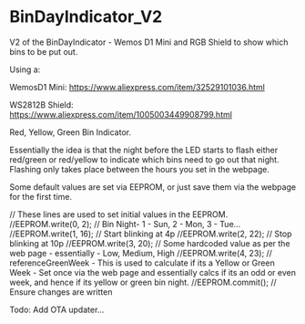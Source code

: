 # BinDayIndicator_V2

V2 of the BinDayIndicator - Wemos D1 Mini and RGB Shield to show which bins to be put out.

Using a:

WemosD1 Mini: https://www.aliexpress.com/item/32529101036.html

WS2812B Shield: https://www.aliexpress.com/item/1005003449908799.html

Red, Yellow, Green Bin Indicator.

Essentially the idea is that the night before the LED starts to flash either red/green or red/yellow to indicate which bins need to go out that night. Flashing only takes place between the hours you set in the webpage.

Some default values are set via EEPROM, or just save them via the webpage for the first time.

  // These lines are used to set initial values in the EEPROM.
  //EEPROM.write(0, 2); // Bin Night- 1 - Sun, 2 - Mon, 3 - Tue...
  //EEPROM.write(1, 16); // Start blinking at 4p
  //EEPROM.write(2, 22); // Stop blinking at 10p
  //EEPROM.write(3, 20); // Some hardcoded value as per the web page - essentially - Low, Medium, High
  //EEPROM.write(4, 23); // referenceGreenWeek - This is used to calculate if its a Yellow or Green Week - Set once via the web page and essentially calcs if its an odd or even week, and hence if its yellow or green bin night.
  //EEPROM.commit();  // Ensure changes are written

Todo: Add OTA updater...
